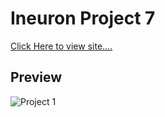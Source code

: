 # Ineuron Project 7


[Click Here to view site....](https://pankaj-kb.github.io/Ineuron-Project-7/)


## Preview

![Project 1](./output.gif)
